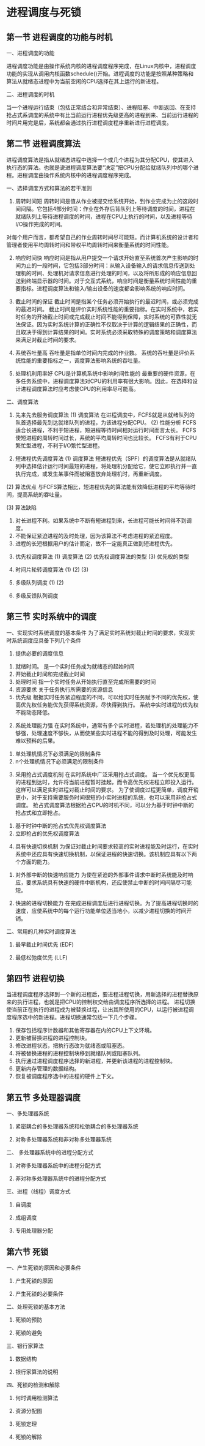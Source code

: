 # 进程调度与死锁

## 第一节 进程调度的功能与时机

一、进程调度的功能

进程调度功能是由操作系统内核的进程调度程序完成，在Linux内核中，进程调度功能的实现从调用内核函数schedule()开始。进程调度的功能是按照某种策略和算法从就绪态进程中为当前空闲的CPU选择在其上运行的新进程。

二、进程调度的时机

当一个进程运行结束（包括正常结合和异常结束）、进程阻塞、中断返回、在支持抢占式系调度的系统中有比当前运行进程优先级更高的进程到来、当前运行进程的时间片用完是后，系统都会通过执行进程调度程序重新进行进程调度。

## 第二节 进程调度算法

进程调度算法是指从就绪态进程中选择一个或几个进程为其分配CPU，使其进入执行态的算法。也就是说进程调度算法要“决定”把CPU分配给就绪队列中的哪个进程。进程调度由操作系统内核中的进程调度程序完成。

一、选择调度方式和算法的若干准则

1. 周转时间短
周转时间是值从作业被提交给系统开始，到作业完成为止的这段时间间隔。它包括4部分时间：作业在外存后背队列上等待调度的时间，进程在就绪队列上等待进程调度的时间，进程在CPU上执行的时间，以及进程等待I/O操作完成的时间。

对每个用户而言，都希望自己的作业周转时间尽可能短。而计算机系统的设计者和管理者使用平均周转时间和带权平均周转时间来衡量系统的时间性能。

2. 响应时间快
响应时间是指从用户提交一个请求开始直至系统首次产生影响的时间为止的一段时间，它包括3部分时间：从输入设备输入的请求信息传送到处理机的时间、处理机对请求信息进行处理的时间，以及将所形成的响应信息回送到终端显示器的时间。对于交互式系统，响应时间是衡量系统时间性能的重要指标。进程调度算法和输入/输出设备的速度都会影响系统的响应时间。

3. 截止时间的保证
截止时间是指某个任务必须开始执行的最迟时间，或必须完成的最迟时间。
截止时间是评价实时系统性能的重要指标。在实时系统中，若实时任务的开始截止时间或完成截止时间不能得到保障，实时系统的可靠性就无法保证。因为实时系统计算的正确性不仅取决于计算的逻辑结果的正确性，而且取决于得到计算结果的时间。实时系统必须采取特殊的调度策略和调度算法来满足对截止时间的要求。

4. 系统吞吐量高
吞吐量是指单位时间内完成的作业数。
系统的吞吐量是评价系统性能的重要指标之一，调度算法影响系统的吞吐量。

5. 处理机利用率好
CPU是计算机系统中影响时间性能的 最重要的硬件资源，在多任务系统中，进程调度算法对CPU的利用率有很大影响。因此，在选择和设计进程调度算法时应考虑使CPU的利用率尽可能高。

二、调度算法

1. 先来先去服务调度算法
(1) 调度算法
在进程调度中，FCFS就是从就绪队列的队首选择最先到达就绪队列的进程，为该进程分配CPU。
(2) 性能分析
FCFS适合长进程，不利于短进程，短进程等待时间相对运行时间而言太长。
FCFS使短进程的周转时间过长，系统的平均周转时间也比较长。
FCFS有利于CPU繁忙型进程，不利于I/O繁忙型进程。

2. 短进程优先调度算法
(1) 调度算法
短进程优先（SPF）的调度算法是从就绪队列中选择估计运行时间最短的进程，将处理机分配给它，使它立即执行并一直执行完成，或发生某事件而被阻塞放弃处理机时，再重新调度。

(2) 算法优点
与FCFS算法相比，短进程优先的算法能有效降低进程的平均等待时间，提高系统的吞吐量。

(3) 算法缺陷
1) 对长进程不利。如果系统中不断有短进程到来，长进程可能长时间得不到调度。
2) 不能保证紧迫进程的及时处理，因为该算法不考虑进程的紧迫程度。
3) 进程的长短根据用户的估计而定，故不一定能真正做到短进程优先。

3. 优先权调度算法
(1) 调度算法
(2) 优先权调度算法的类型
(3) 优先权的类型

4. 时间片轮转调度算法
(1)
(2)
(3)

5. 多级队列调度
(1)
(2)

6. 多级反馈队列调度

## 第三节 实时系统中的调度

一、实现实时系统调度的基本条件
为了满足实时系统对截止时间的要求，实现实时系统调度应具备下列几个条件

1. 提供必要的调度信息
1) 就绪时间。 是一个实时任务成为就绪态的起始时间
2) 开始截止时间和完成截止时间
3) 处理时间 指一个实时任务从开始执行直至完成所需要的时间
4) 资源要求 关于任务执行所需要的资源信息
5) 优先级 根据实时任务紧迫程度的不同，可以给实时任务赋予不同的优先权，使高优先权任务能优先获得系统资源，尽快得到执行。 系统中实时进程的优先权不能动态降低。

2. 系统处理能力强
在实时系统中，通常有多个实时进程，若处理机的处理能力不够强，处理速度不够快，从而使某些实时进程不能的得到及时处理，可能发生难以预料的后果。
1) 单处理机情况下必须满足的限制条件
2) n个处理机情况下必须满足的限制条件

3. 采用抢占式调度机制
在实时系统中广泛采用抢占式调度。
当一个优先权更高的进程到达时，允许将当前进程暂时挂起，而令高优先权进程立即投入运行。
这样可以满足实时进程对截止时间的要求。
为了使调度过程更简单，调度开销更小，对于支持需要服务时间很短的小实时进程的系统，也可以采用非抢占式调度。
抢占式调度算法根据抢占CPU的时机不同，可以分为基于时钟中断的抢占式和立即抢占。
1) 基于时钟中断的抢占式优先权调度算法
2) 立即抢占的优先权调度算法

4. 具有快速切换机制
为保证对截止时间要求较高的实时进程能及时运行，在实时系统中还应具有快速切换机制，以保证进程的快速切换。该机制应具有以下两个方面的能力。
1) 对外部中断的快速响应能力
为使在紧迫的外部事件请求中断时系统能及时响应，要求系统具有快速的硬件中断机构，还应使禁止中断的时间间隔尽可能短。

2) 快速的进程切换能力
在完成进程调度后进行进程切换。为了提高进程切换时的速度，应使系统中的每个运行功能单位适当地小，以减少进程切换的时间开销。

二、常用的几种实时调度算法
1. 最早截止时间优先 (EDF)

2. 最低松弛度优先 (LLF)

## 第四节 进程切换
当进程调度程序选择到一个新的进程后，要进程进程切换，用新选择的进程替换原来的执行进程，也就是把CPU的控制权交给由调度程序所选择的进程。
进程切换使当前正在执行的进程成为被替换过程，让出其所使用的CPU，以运行被进程调度程序选中的新进程。进程切换通常包括一下几个步骤。

1) 保存包括程序计数器和其他寄存器在内的CPU上下文环境。
2) 更新被替换进程的进程控制块。
3) 修改进程状态，把执行态改为就绪态或阻塞态。
4) 将被替换进程的进程控制块移到就绪队列或阻塞队列。
5) 执行通过进程调度程序选择的新进程，并更新该进程的进程控制块。
6) 更新内存管理的数据结构。
7) 恢复被调度程序选中的进程的硬件上下文。

## 第五节 多处理器调度

一、多处理器系统
1. 紧密耦合的多处理器系统和松弛耦合的多处理器系统

2. 对称多处理器系统和非对称多处理器系统

二、 多处理器系统中的进程分配方式

1. 对称多处理器系统中的进程分配方式

2. 非对称多处理器系统中的进程分配方式

三、进程（线程）调度方式
1. 自调度
2. 成组调度

3. 专用处理器分配

## 第六节 死锁

一、产生死锁的原因和必要条件
1. 产生死锁的原因

2. 产生死锁的必要条件

二、处理死锁的基本方法

1. 死锁的预防

2. 死锁的避免

三、银行家算法

1. 数据结构

2. 银行家算法的说明

四、死锁的检测和解除

1. 何时调用检测算法

2. 资源分配图

3. 死锁定理

4. 死锁的解除
